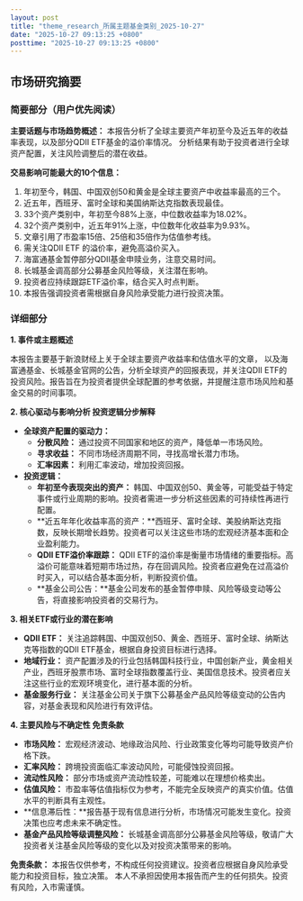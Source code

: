 ```yaml
---
layout: post
title: "theme_research_所属主题基金类别_2025-10-27"
date: "2025-10-27 09:13:25 +0800"
posttime: "2025-10-27 09:13:25 +0800"
---
```


## 市场研究摘要

### 简要部分（用户优先阅读）

**主要话题与市场趋势概述：** 本报告分析了全球主要资产年初至今及近五年的收益率表现，以及部分QDII ETF基金的溢价率情况。 分析结果有助于投资者进行全球资产配置，关注风险调整后的潜在收益。

**交易影响可能最大的10个信息：**

1.  年初至今，韩国、中国双创50和黄金是全球主要资产中收益率最高的三个。
2.  近五年，西班牙、富时全球和美国纳斯达克指数表现最佳。
3.  33个资产类别中，年初至今88%上涨，中位数收益率为18.02%。
4.  32个资产类别中，近五年91%上涨，中位数年化收益率为9.93%。
5.  文章引用了市盈率15倍、25倍和35倍作为估值参考线。
6.  需关注QDII ETF 的溢价率，避免高溢价买入。
7.  海富通基金暂停部分QDII基金申赎业务，注意交易时间。
8.  长城基金调高部分公募基金风险等级，关注潜在影响。
9.  投资者应持续跟踪ETF溢价率，结合买入时点判断。
10. 本报告强调投资者需根据自身风险承受能力进行投资决策。

### 详细部分

**1. 事件或主题概述**

本报告主要基于新浪财经上关于全球主要资产收益率和估值水平的文章， 以及海富通基金、长城基金官网的公告，分析全球资产的回报表现，并关注QDII ETF的投资风险。报告旨在为投资者提供全球配置的参考依据，并提醒注意市场风险和基金交易的时间事项。

**2. 核心驱动与影响分析 投资逻辑分步解释**

*   **全球资产配置的驱动力：**
    *   **分散风险：** 通过投资不同国家和地区的资产，降低单一市场风险。
    *   **寻求收益：** 不同市场经济周期不同，寻找高增长潜力市场。
    *   **汇率因素：** 利用汇率波动，增加投资回报。
*   **投资逻辑：**
    *   **年初至今表现突出的资产：** 韩国、中国双创50、黄金等，可能受益于特定事件或行业周期的影响。投资者需进一步分析这些因素的可持续性再进行配置。
    *   **近五年年化收益率高的资产：**西班牙、富时全球、美股纳斯达克指数，反映长期增长趋势。投资者可以关注这些市场的宏观经济基本面和企业盈利能力。
    *   **QDII ETF溢价率跟踪：** QDII ETF的溢价率是衡量市场情绪的重要指标。高溢价可能意味着短期市场过热，存在回调风险。投资者应避免在过高溢价时买入，可以结合基本面分析，判断投资价值。
    *   **基金公司公告：**基金公司发布的基金暂停申赎、风险等级变动等公告，将直接影响投资者的交易行为。

**3. 相关ETF或行业的潜在影响**

*   **QDII ETF：** 关注追踪韩国、中国双创50、黄金、西班牙、富时全球、纳斯达克等指数的QDII ETF基金，根据自身投资目标进行选择。
*   **地域行业：** 资产配置涉及的行业包括韩国科技行业，中国创新产业，黄金相关产业，西班牙股票市场、富时全球指数覆盖行业、美国信息技术。投资者应关注这些行业的宏观环境变化，进行基本面的分析。
*   **基金服务行业：** 关注基金公司关于旗下公募基金产品风险等级变动的公告内容，对基金表现和风险进行有效评估。

**4. 主要风险与不确定性 免责条款**

*   **市场风险：** 宏观经济波动、地缘政治风险、行业政策变化等均可能导致资产价格下跌。
*   **汇率风险：** 跨境投资面临汇率波动风险，可能侵蚀投资回报。
*   **流动性风险：** 部分市场或资产流动性较差，可能难以在理想价格卖出。
*   **估值风险：** 市盈率等估值指标仅为参考，不能完全反映资产的真实价值。估值水平的判断具有主观性。
*   **信息滞后性：**报告基于现有信息进行分析，市场情况可能发生变化。投资决策也应考虑未来不确定性。
*   **基金产品风险等级调整风险：** 长城基金调高部分公募基金风险等级，敬请广大投资者关注基金风险等级的变化以及对投资决策带来的影响。

**免责条款：** 本报告仅供参考，不构成任何投资建议。投资者应根据自身风险承受能力和投资目标，独立决策。 本人不承担因使用本报告而产生的任何损失。投资有风险，入市需谨慎。